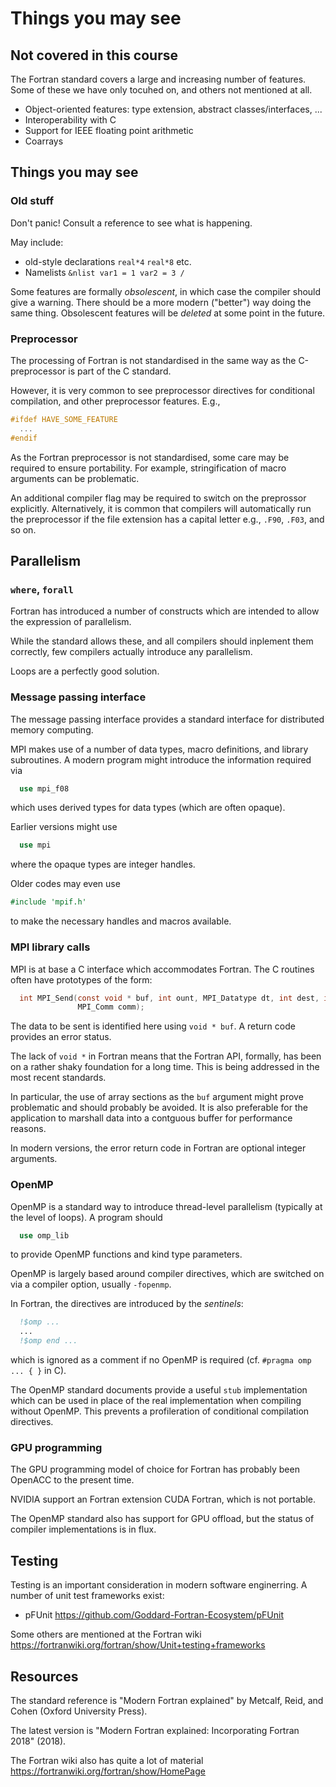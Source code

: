 # Things you may see

## Not covered in this course

The Fortran standard covers a large and increasing number of features.
Some of these we have only tocuhed on, and others not mentioned at all.

* Object-oriented features: type extension, abstract classes/interfaces, ...
* Interoperability with C
* Support for IEEE floating point arithmetic
* Coarrays


## Things you may see

### Old stuff

Don't panic! Consult a reference to see what is happening.

May include:
* old-style declarations `real*4` `real*8` etc.
* Namelists `&nlist var1 = 1 var2 = 3 /`

Some features are formally _obsolescent_, in which case the compiler
should give a warning. There should be a more modern ("better") way
doing the same thing. Obsolescent features  will be _deleted_ at
some point in the future.

### Preprocessor

The processing of Fortran is not standardised in the same way as the
C-preprocessor is part of the C standard.

However, it is very common to see preprocessor directives for
conditional compilation, and other preprocessor features. E.g.,
```c
#ifdef HAVE_SOME_FEATURE
  ...
#endif
```

As the Fortran preprocessor is not standardised, some care may be
required to ensure portability. For example, stringification of
macro arguments can be problematic.

An additional compiler flag may be required to switch on the preprossor
explicitly. Alternatively, it is common that compilers will automatically
run the preprocessor if the file extension has a capital letter e.g.,
`.F90`, `.F03`, and so on.


## Parallelism

### `where`, `forall`

Fortran has introduced a number of constructs which are intended to
allow the expression of parallelism.

While the standard allows these, and all compilers should inplement
them correctly, few compilers actually introduce any parallelism.

Loops are a perfectly good solution.


### Message passing interface

The message passing interface provides a standard interface for
distributed memory computing.

MPI makes use of a number of data types, macro definitions, and
library subroutines. A modern program might introduce the information
required via
```fortran
  use mpi_f08
```
which uses derived types for data types (which are often opaque).

Earlier versions might use
```fortran
  use mpi
```
where the opaque types are integer handles.

Older codes may even use
```fortran
#include 'mpif.h'
```
to make the necessary handles and macros available.


### MPI library calls

MPI is at base a C interface which accommodates Fortran. The C routines
often have prototypes of the form:
```c
  int MPI_Send(const void * buf, int ount, MPI_Datatype dt, int dest, int tag,
               MPI_Comm comm);
```
The data to be sent is identified here using `void * buf`. A return code
provides an error status.

The lack of `void *` in Fortran means that the Fortran API, formally, has
been on a rather shaky foundation for a long time. This is being addressed
in the most recent standards.

In particular, the use of array sections as the `buf` argument might prove
problematic and should probably be avoided. It is also preferable for the
application to marshall data into a contguous buffer for performance
reasons.

In modern versions, the error return code in Fortran are optional integer
arguments.


### OpenMP

OpenMP is a standard way to introduce thread-level parallelism
(typically at the level of loops). A program should
```fortran
  use omp_lib
```
to provide OpenMP functions and kind type parameters.

OpenMP is largely based around compiler directives, which are switched on
via a compiler option, usually `-fopenmp`.

In Fortran, the directives are introduced by the _sentinels_:
```fortran
  !$omp ...
  ...
  !$omp end ...
```
which is ignored as a comment if no OpenMP is required
(cf. `#pragma omp ... { }` in C).

The OpenMP standard documents provide a useful `stub` implementation
which can be used in place of the real implementation when compiling
without OpenMP. This prevents a profileration of conditional
compilation directives.


### GPU programming


The GPU programming model of choice for Fortran has probably been
OpenACC to the present time.

NVIDIA support an Fortran extension CUDA Fortran, which is not
portable.

The OpenMP standard also has support for GPU offload, but the status
of compiler implementations is in flux.


## Testing

Testing is an important consideration in modern software
enginerring. A number of unit test frameworks exist:

* pFUnit https://github.com/Goddard-Fortran-Ecosystem/pFUnit

Some others are mentioned at the Fortran wiki
https://fortranwiki.org/fortran/show/Unit+testing+frameworks


## Resources

The standard reference is "Modern Fortran explained" by Metcalf, Reid,
and Cohen (Oxford University Press).

The latest version is "Modern Fortran explained: Incorporating Fortran 2018"
(2018).

The Fortran wiki also has quite a lot of material
https://fortranwiki.org/fortran/show/HomePage
